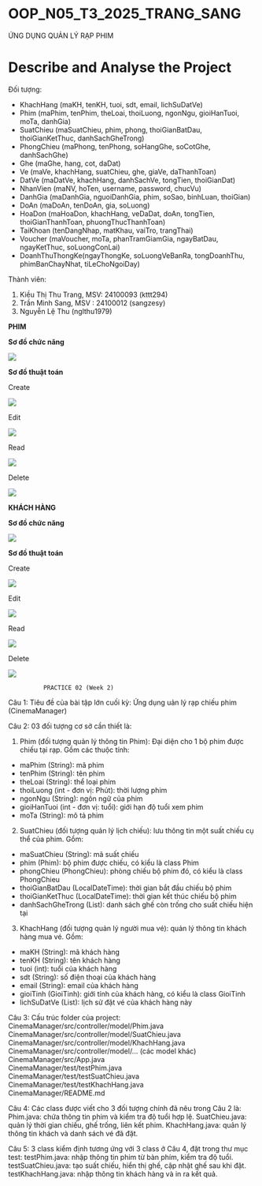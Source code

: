 # OOP_N05_T3_2025_TRANG_SANG

ỨNG DỤNG QUẢN LÝ RẠP PHIM

# Describe and Analyse the Project

Đối tượng:
- KhachHang (maKH, tenKH, tuoi, sdt, email, lichSuDatVe)
- Phim (maPhim, tenPhim, theLoai, thoiLuong, ngonNgu, gioiHanTuoi, moTa, danhGia)
- SuatChieu (maSuatChieu, phim, phong, thoiGianBatDau, thoiGianKetThuc, danhSachGheTrong)
- PhongChieu (maPhong, tenPhong, soHangGhe, soCotGhe, danhSachGhe)
- Ghe (maGhe, hang, cot, daDat)
- Ve (maVe, khachHang, suatChieu, ghe, giaVe, daThanhToan)
- DatVe (maDatVe, khachHang, danhSachVe, tongTien, thoiGianDat)
- NhanVien (maNV, hoTen, username, password, chucVu)
- DanhGia (maDanhGia, nguoiDanhGia, phim, soSao, binhLuan, thoiGian)
- DoAn (maDoAn, tenDoAn, gia, soLuong)
- HoaDon (maHoaDon, khachHang, veDaDat, doAn, tongTien, thoiGianThanhToan, phuongThucThanhToan)
- TaiKhoan (tenDangNhap, matKhau, vaiTro, trangThai)
- Voucher (maVoucher, moTa, phanTramGiamGia, ngayBatDau, ngayKetThuc, soLuongConLai)
- DoanhThuThongKe(ngayThongKe, soLuongVeBanRa, tongDoanhThu, phimBanChayNhat, tiLeChoNgoiDay)

Thành viên:
1. Kiều Thị Thu Trang, MSV: 24100093 (kttt294)
2. Trần Minh Sang, MSV : 24100012 (sangzesy)
3. Nguyễn Lệ Thu (nglthu1979)


**PHIM**

**Sơ đồ chức năng**

<img src = "image/classPhim.jpg">

**Sơ đồ thuật toán**

Create

<img src = "image/createPhim.jpg">

Edit

<img src = "image/editPhim.jpg">

Read

<img src = "image/readPhim.jpg">

Delete

<img src = "image/deletePhim.jpg">



**KHÁCH HÀNG**

**Sơ đồ chức năng**

<img src = "image/oopClass.jpg">

**Sơ đồ thuật toán**

Create

<img src = "image/createKhachHang.jpg">

Edit

<img src = "image/editKhachHang.jpg">

Read

<img src = "image/readKhachHang.jpg">

Delete

<img src = "image/deleteKhachHang.jpg">

              PRACTICE 02 (Week 2)
Câu 1: Tiêu đề của bài tập lớn cuối kỳ: Ứng dụng uản lý rạp chiếu phim (CinemaManager)

Câu 2: 03 đối tượng cơ sở cần thiết là:
1. Phim (đối tượng quản lý thông tin Phim): Đại diện cho 1 bộ phim được chiếu tại rạp. Gồm các thuộc tính:
  + maPhim (String): mã phim
  + tenPhim (String): tên phim
  + theLoai (String): thể loại phim
  + thoiLuong (int - đơn vị: Phút): thời lượng phim
  + ngonNgu (String): ngôn ngữ của phim
  + gioiHanTuoi (int - đơn vị: tuổi): giới hạn độ tuổi xem phim
  + moTa (String): mô tả phim
2. SuatChieu (đối tượng quản lý lịch chiếu): lưu thông tin một suất chiếu cụ thể của phim. Gồm:
  + maSuatChieu (String): mã suất chiếu
  + phim (Phim): bộ phim được chiếu, có kiểu là class Phim
  + phongChieu (PhongChieu): phòng chiếu bộ phim đó, có kiểu là class PhongChieu
  + thoiGianBatDau (LocalDateTime): thời gian bắt đầu chiếu bộ phim
  + thoiGianKetThuc (LocalDateTime): thời gian kết thúc chiếu bộ phim
  + danhSachGheTrong (List<Ghe>): danh sách ghế còn trống cho suất chiếu hiện tại
3. KhachHang (đối tượng quản lý người mua vé): quản lý thông tin khách hàng mua vé. Gồm:
  + maKH (String): mã khách hàng
  + tenKH (String): tên khách hàng
  + tuoi (int): tuổi của khách hàng
  + sdt (String): số điện thoại của khách hàng
  + email (String): email của khách hàng
  + gioiTinh (GioiTinh): giới tính của khách hàng, có kiểu là class GioiTinh
  + lichSuDatVe (List<Ve>): lịch sử đặt vé của khách hàng này

Câu 3: Cấu trúc folder của project:
CinemaManager/src/controller/model/Phim.java  
CinemaManager/src/controller/model/SuatChieu.java  
CinemaManager/src/controller/model/KhachHang.java  
CinemaManager/src/controller/model/... (các model khác)  
CinemaManager/src/App.java  
CinemaManager/test/testPhim.java  
CinemaManager/test/testSuatChieu.java  
CinemaManager/test/testKhachHang.java  
CinemaManager/README.md  

Câu 4: Các class được viết cho 3 đối tượng chính đã nêu trong Câu 2 là:
Phim.java: chứa thông tin phim và kiểm tra độ tuổi hợp lệ.
SuatChieu.java: quản lý thời gian chiếu, ghế trống, liên kết phim.
KhachHang.java: quản lý thông tin khách và danh sách vé đã đặt.

Câu 5: 3 class kiểm định tương ứng với 3 class ở Câu 4, đặt trong thư mục test:
testPhim.java: nhập thông tin phim từ bàn phím, kiểm tra độ tuổi.
testSuatChieu.java: tạo suất chiếu, hiển thị ghế, cập nhật ghế sau khi đặt.
testKhachHang.java: nhập thông tin khách hàng và in ra kết quả.
